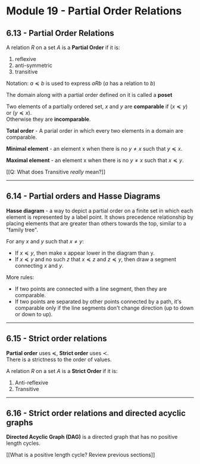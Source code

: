 # Module 19 - Partial Order Relations

## 6.13 - Partial Order Relations

A relation $R$ on a set $A$ is a **Partial Order** if it is:

1. reflexive
2. anti-symmetric
3. transitive

Notation: $a\preceq{b}$ is used to express $aRb$ ($a$ has a relation to $b$)

The domain along with a partial order defined on it is called a **poset**

Two elements of a partially ordered set, $x$ and $y$ are **comparable** if ($x\preceq{y}$) or ($y\preceq{x}$).  
Otherwise they are **incomparable**.

**Total order** - A parial order in which every two elements in a domain are comparable.

**Minimal element** - an element x when there is no $y\neq{x}$ such that $y\preceq{x}$.

**Maximal element** - an element x when there is no $y\neq{x}$ such that $x\preceq{y}$.

[[Q: What does Transitive *really* mean?]]

---

## 6.14 - Partial orders and Hasse Diagrams

**Hasse diagram** - a way to depict a partial order on a finite set in which each element is represented by a label point. It shows precedence relationship by placing elements that are greater than others towards the top, similar to a "family tree".

For any $x$ and $y$ such that $x\neq{y}$:

- If $x\preceq{y}$, then make x appear lower in the diagram than y.
- If $x\preceq{y}$ and no such $z$ that $x\preceq{z}$ and $z\preceq{y}$, then draw a segment connecting $x$ and $y$.

More rules:

- If two points are connected with a line segment, then they are comparable.
- If two points are separated by other points connected by a path, it's comparable only if the line segments don't change direction (up to down or down to up).

---

## 6.15 - Strict order relations

**Partial order** uses $\preceq$, **Strict order** uses $\prec$.  
There is a strictness to the order of values.

A relation $R$ on a set $A$ is a **Strict Order** if it is:

1. Anti-reflexive
2. Transitive

---

## 6.16 - Strict order relations and directed acyclic graphs

**Directed Acyclic Graph (DAG)** is a directed graph that has no positive length cycles.

[[What is a positive length cycle? Review previous sections]]
